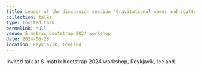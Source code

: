 ```yaml
---
title: Leader of the discussion session 'Gravitational waves and scattering amplitudes'
collection: talks
type: Invited talk
permalink: null
venue: S-matrix bootstrap 2024 workshop
date: 2024-06-28
location: Reykjavík, Iceland
---
```


Invited talk at S-matrix bootstrap 2024 workshop, Reykjavík, Iceland.
